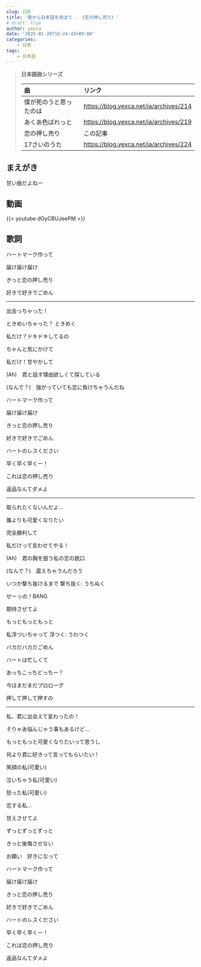 ```yaml
---
slug: 220
title: '歌から日本語を学ぼう - 《恋の押し売り》'
# draft: true
author: yexca
date: '2025-01-20T16:24:43+09:00'
categories:
    - 日常
tags:
    - 日本語
---
```


> **日本語曲シリーズ**
>
> | 曲 | リンク |
> |:-- | :-- |
> | 僕が死のうと思ったのは | <https://blog.yexca.net/ja/archives/214> |
> | あくあ色ぱれっと | <https://blog.yexca.net/ja/archives/219> |
> | 恋の押し売り | この記事 |
> | 17さいのうた | <https://blog.yexca.net/ja/archives/224> |

## まえがき

甘い曲だよねー

## 動画

{{< youtube dOyCBUJeePM >}}

## 歌詞

ハートマーク作って

届け届け届け

きっと恋の押し売り

好きで好きでごめん

---

出会っちゃった！

ときめいちゃった？
ときめく

私だけ？ドキドキしてるの

ちゃんと気にかけて

私だけ！甘やかして

(Ah)　君と話す理由欲しくて探している

(なんで？)　強がっていても恋に負けちゃうんだね

ハートマーク作って

届け届け届け

きっと恋の押し売り

好きで好きでごめん

ハートのレスください

早く早く早くー！

これは恋の押し売り

返品なんてダメよ

---

取られたくないんだよ…

誰よりも可愛くなりたい

完全勝利して

私だけって言わせてやる！

(Ah)　君の胸を狙う私の恋の銃口

(なんで？)　震えちゃうんだろう

いつか撃ち抜けるまで
撃ち抜く: うちぬく

せーっの！BANG

期待させてよ

もっともっともっと

私浮ついちゃって
浮つく: うわつく

バカだバカだごめん

ハートは忙しくて

あっちこっちどっちー？

今はまだまだプロローグ

押して押して押すの

---

私、君に出会えて変わったの！

そりゃあ悩んじゃう事もあるけど…

もっともっと可愛くなりたいって思うし

何より君に好きって言ってもらいたい！

笑顔の私(可愛い)

泣いちゃう私(可愛い)

怒った私(可愛い)

恋する私…

甘えさせてよ

ずっとずっとずっと

きっと後悔させない

お願い　好きになって

ハートマーク作って

届け届け届け

きっと恋の押し売り

好きで好きでごめん

ハートのレスください

早く早く早くー！

これは恋の押し売り

返品なんてダメよ
